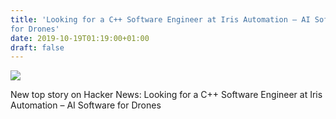 ```yaml
---
title: 'Looking for a C++ Software Engineer at Iris Automation – AI Software
for Drones'
date: 2019-10-19T01:19:00+01:00
draft: false
---
```


![](https://ifttt.com/images/no_image_card.png)  

New top story on Hacker News: Looking for a C++ Software Engineer at Iris Automation – AI Software for Drones
